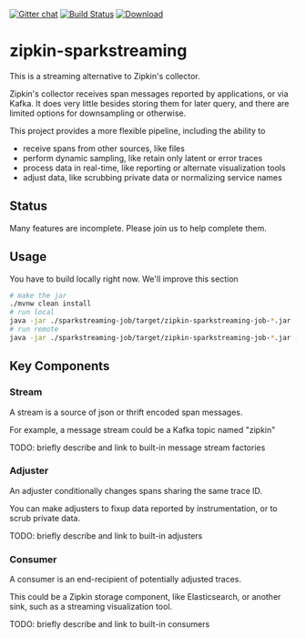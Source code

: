 [![Gitter chat](http://img.shields.io/badge/gitter-join%20chat%20%E2%86%92-brightgreen.svg)](https://gitter.im/openzipkin/zipkin) [![Build Status](https://circleci.com/gh/openzipkin/zipkin-azure.svg?style=svg)](https://circleci.com/gh/openzipkin/zipkin-sparkstreaming) [![Download](https://api.bintray.com/packages/openzipkin/maven/zipkin-sparkstreaming/images/download.svg) ](https://bintray.com/openzipkin/maven/zipkin-sparkstreaming/_latestVersion)

# zipkin-sparkstreaming
This is a streaming alternative to Zipkin's collector.

Zipkin's collector receives span messages reported by applications, or
via Kafka. It does very little besides storing them for later query, and
there are limited options for downsampling or otherwise.

This project provides a more flexible pipeline, including the ability to
* receive spans from other sources, like files
* perform dynamic sampling, like retain only latent or error traces
* process data in real-time, like reporting or alternate visualization tools
* adjust data, like scrubbing private data or normalizing service names

## Status
Many features are incomplete. Please join us to help complete them.

## Usage
You have to build locally right now. We'll improve this section

```bash
# make the jar
./mvnw clean install
# run local
java -jar ./sparkstreaming-job/target/zipkin-sparkstreaming-job-*.jar
# run remote
java -jar ./sparkstreaming-job/target/zipkin-sparkstreaming-job-*.jar --zipkin.sparkstreaming.sparkMaster=spark://acole:7077
```

## Key Components

### Stream
A stream is a source of json or thrift encoded span messages.

For example, a message stream could be a Kafka topic named "zipkin"

TODO: briefly describe and link to built-in message stream factories

### Adjuster
An adjuster conditionally changes spans sharing the same trace ID.

You can make adjusters to fixup data reported by instrumentation, or to
scrub private data.

TODO: briefly describe and link to built-in adjusters

### Consumer
A consumer is an end-recipient of potentially adjusted traces.

This could be a Zipkin storage component, like Elasticsearch, or another
sink, such as a streaming visualization tool.

TODO: briefly describe and link to built-in consumers
